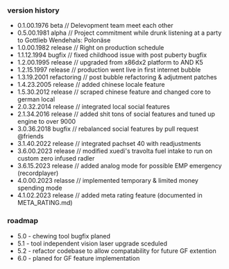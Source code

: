 
### version history
 - 0.1.00.1976 beta // Delevopment team meet each other
 - 0.5.00.1981 alpha // Project commitment while drunk listening at a party to Gottlieb Wendehals: Polonäse
 - 1.0.00.1982 release // Right on production schedule
 - 1.1.12.1994 bugfix // fixed childhood issue with post puberty bugfix
 - 1.2.00.1995 release // upgraded from x86dx2 platform to AND K5
 - 1.2.15.1997 release // production went live in first internet bubble 
 - 1.3.19.2001 refactoring // post bubble refactoring & adjutment patches
 - 1.4.23.2005 release // added chinese locale feature
 - 1.5.30.2012 release // scraped chinese feature and changed core to german local
 - 2.0.32.2014 release // integrated local social features
 - 2.1.34.2016 release // added shit tons of social features and tuned up engine to over 9000
 - 3.0.36.2018 bugfix // rebalanced social features by pull request @friends
 - 3.1.40.2022 release // integrated pachset 40 with readjustments
 - 3.6.00.2023 release // modified xuedi's travolta fuel intake to run on custom zero infused radler
 - 3.6.15.2023 release // added analog mode for possible EMP emergency (recordplayer)
 - 4.0.00.2023 relasse // implemented temporary & limited money spending mode
 - 4.1.02.2023 release // added meta rating feature (documented in META_RATING.md)

### roadmap
 - 5.0 - chewing tool bugfix planed
 - 5.1 - tool independent vision laser upgrade sceduled
 - 5.2 - refactor codebase to allow compatability for future GF extention
 - 6.0 - planed for GF feature implementation
